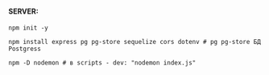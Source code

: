 #### SERVER:

```shell
npm init -y

npm install express pg pg-store sequelize cors dotenv # pg pg-store БД Postgress

npm -D nodemon # в scripts - dev: "nodemon index.js"
```
